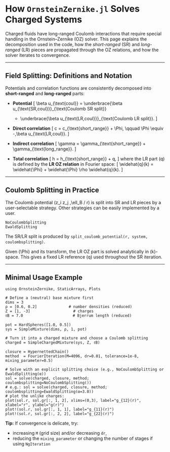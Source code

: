# How `OrnsteinZernike.jl` Solves Charged Systems

Charged fluids have long-ranged Coulomb interactions that require special handling in the Ornstein–Zernike (OZ) solver. This page explains the decomposition used in the code, how the *short-ranged* (SR) and *long-ranged* (LR) pieces are propagated through the OZ relations, and how the solver iterates to convergence.

---

## Field Splitting: Definitions and Notation

Potentials and correlation functions are consistently decomposed into **short-ranged** and **long-ranged** parts:

- **Potential**
  \[
  \beta u_{\text{coul}} = \underbrace{\beta u_{\text{SR,coul}}}_{\text{Coulomb SR split}}
  + \underbrace{\beta u_{\text{LR,coul}}}_{\text{Coulomb LR split}}.
  \]

- **Direct correlation**
  \[
  c = c_{\text{short\_range}} + \Phi,
  \qquad \Phi \equiv -\,\beta u_{\text{LR,coul}}.
  \]

- **Indirect correlation**
  \[
  \gamma = \gamma_{\text{short\_range}} + \gamma_{\text{long\_range}}.
  \]

- **Total correlation**
  \[
  h = h_{\text{short\_range}} + q,
  \]
  where the LR part \(q\) is defined by the **LR OZ relation** in Fourier space:
  \[
  \widehat{q}(k) = \widehat{\Phi} + \widehat{\Phi} \rho \widehat{q}(k).
  \]

---

## Coulomb Splitting in Practice

The Coulomb potential \(z_i z_j \,\ell_B / r\) is split into SR and LR pieces by a user-selectable strategy. Other strategies can be easily implemented by a user.

```@docs
NoCoulombSplitting
EwaldSplitting
```

The SR/LR split is produced by `split_coulomb_potential(r, system, coulombsplitting)`.

Given \(\Phi\) and its transform, the LR OZ part is solved analytically in \(k\)-space. This gives a fixed LR reference \(q\) used throughout the SR iteration.

---


## Minimal Usage Example

```@example charges
using OrnsteinZernike, StaticArrays, Plots

# Define a (neutral) base mixture first
dims = 3
ρ = [0.6, 0.2]              # number densities (reduced)
Z = [1, -3]                   # charges
ℓB = 7.0                      # Bjerrum length (reduced)

pot = HardSpheres([1.0, 0.5])
sys = SimpleMixture(dims, ρ, 1, pot)

# Turn it into a charged mixture and choose a Coulomb splitting
charged = SimpleChargedMixture(sys, Z, ℓB)

closure = HypernettedChain()
method  = FourierIteration(M=4096, dr=0.01, tolerance=1e-8, mixing_parameter=0.5)

# Solve with an explicit splitting choice (e.g., NoCoulombSplitting or EwaldSplitting(α))
sol = solve(charged, closure, method; coulombsplitting=NoCoulombSplitting())
# e.g.: sol = solve(charged, closure, method; coulombsplitting=EwaldSplitting(α=3.0))
# plot the unlike charges:
plot(sol.r, sol.gr[:, 1, 2], xlims=(0,3), label="g_{12}(r)", xlabel="r", ylabel="g(r)")
plot!(sol.r, sol.gr[:, 1, 1], label="g_{11}(r)")
plot!(sol.r, sol.gr[:, 2, 2], label="g_{22}(r)")
```

**Tip:** If convergence is delicate, try:
- increasing `M` (grid size) and/or decreasing `dr`,
- reducing the `mixing_parameter` or changing the number of stages if using `NgIteration`

